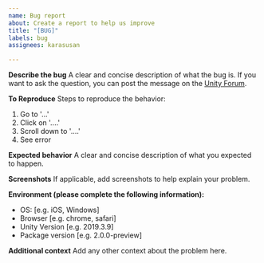 ```yaml
---
name: Bug report
about: Create a report to help us improve
title: "[BUG]"
labels: bug
assignees: karasusan

---
```


**Describe the bug**
A clear and concise description of what the bug is.
If you want to ask the question, you can post the message on the [Unity Forum](https://forum.unity.com/threads/unity-render-streaming-introduction-faq.742481/).

**To Reproduce**
Steps to reproduce the behavior:
1. Go to '...'
2. Click on '....'
3. Scroll down to '....'
4. See error

**Expected behavior**
A clear and concise description of what you expected to happen.

**Screenshots**
If applicable, add screenshots to help explain your problem.

**Environment (please complete the following information):**
 - OS: [e.g. iOS, Windows]
 - Browser [e.g. chrome, safari]
 - Unity Version [e.g. 2019.3.9]
 - Package version [e.g. 2.0.0-preview]

**Additional context**
Add any other context about the problem here.
